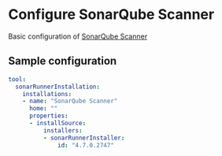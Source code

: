 # Configure SonarQube Scanner

Basic configuration of [SonarQube Scanner](https://plugins.jenkins.io/sonar/)

## Sample configuration

```yaml
tool:
  sonarRunnerInstallation:
    installations:
    - name: "SonarQube Scanner"
      home: ""
      properties:
      - installSource:
          installers:
          - sonarRunnerInstaller:
              id: "4.7.0.2747"
```
